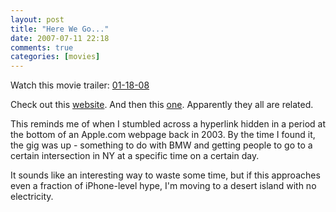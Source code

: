 ```yaml
---
layout: post  
title: "Here We Go..."  
date: 2007-07-11 22:18  
comments: true  
categories: [movies]
---
```


Watch this movie trailer: [01-18-08][1] 

Check out this [website][2]. And then this [one][3]. Apparently they all are related. 

This reminds me of when I stumbled across a hyperlink hidden in a period at the bottom of an Apple.com webpage back in 2003. By the time I found it, the gig was up - something to do with BMW and getting people to go to a certain intersection in NY at a specific time on a certain day. 

It sounds like an interesting way to waste some time, but if this approaches even a fraction of iPhone-level hype, I'm moving to a desert island with no electricity. 

   [1]: http://www.apple.com/trailers/paramount/11808/large.html
   [2]: http://www.ethanhaaswasright.com/
   [3]: http://ethanhaaswaswrong.blogspot.com/

